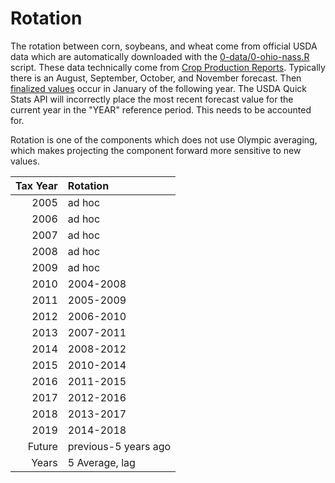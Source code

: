 # Rotation

The rotation between corn, soybeans, and wheat come from official USDA data which are automatically downloaded with the [0-data/0-ohio-nass.R](0-data/0-ohio-nass.R) script. These data technically come from [Crop Production Reports](https://usda.mannlib.cornell.edu/MannUsda/viewDocumentInfo.do?documentID=1046). Typically there is an August, September, October, and November forecast. Then [finalized values](https://usda.mannlib.cornell.edu/MannUsda/viewDocumentInfo.do?documentID=1047) occur in January of the following year. The USDA Quick Stats API will incorrectly place the most recent forecast value for the current year in the "YEAR" reference period. This needs to be accounted for.

Rotation is one of the components which does not use Olympic averaging, which makes projecting the component forward more sensitive to new values.

| Tax Year|Rotation  |
|--------:|:---------|
|     2005|ad hoc    |
|     2006|ad hoc    |
|     2007|ad hoc    |
|     2008|ad hoc    |
|     2009|ad hoc    |
|     2010|2004-2008 |
|     2011|2005-2009 |
|     2012|2006-2010 |
|     2013|2007-2011 |
|     2014|2008-2012 |
|     2015|2010-2014 |
|     2016|2011-2015 |
|     2017|2012-2016 |
|     2018|2013-2017 |
|     2019|2014-2018 |
|   Future|previous-5 years ago |
|    Years|5 Average, lag |
